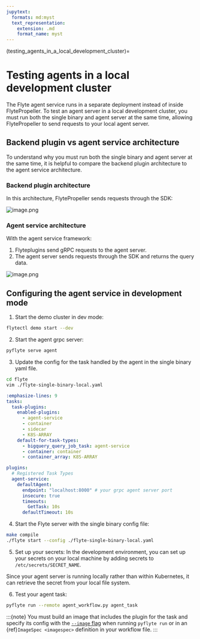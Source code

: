 ```yaml
---
jupytext:
  formats: md:myst
  text_representation:
    extension: .md
    format_name: myst
---
```


(testing_agents_in_a_local_development_cluster)=
# Testing agents in a local development cluster

The Flyte agent service runs in a separate deployment instead of inside FlytePropeller. To test an agent server in a local development cluster, you must run both the single binary and agent server at the same time, allowing FlytePropeller to send requests to your local agent server.

## Backend plugin vs agent service architecture

To understand why you must run both the single binary and agent server at the same time, it is helpful to compare the backend plugin architecture to the agent service architecture.

### Backend plugin architecture

In this architecture, FlytePropeller sends requests through the SDK:

![image.png](https://raw.githubusercontent.com/flyteorg/static-resources/main/flyte/concepts/agents/plugin_life_cycle.png)

### Agent service architecture

With the agent service framework:
1. Flyteplugins send gRPC requests to the agent server.
2. The agent server sends requests through the SDK and returns the query data.

![image.png](https://raw.githubusercontent.com/flyteorg/static-resources/main/flyte/concepts/agents/async_agent_life_cycle.png)

## Configuring the agent service in development mode

1. Start the demo cluster in dev mode:
```bash
flytectl demo start --dev
```

2. Start the agent grpc server:
```bash
pyflyte serve agent
```

3. Update the config for the task handled by the agent in the single binary yaml file.
```bash
cd flyte
vim ./flyte-single-binary-local.yaml
```

```yaml
:emphasize-lines: 9
tasks:
  task-plugins:
    enabled-plugins:
      - agent-service
      - container
      - sidecar
      - K8S-ARRAY
    default-for-task-types:
      - bigquery_query_job_task: agent-service
      - container: container
      - container_array: K8S-ARRAY
```
```yaml
plugins:
  # Registered Task Types
  agent-service:
    defaultAgent:
      endpoint: "localhost:8000" # your grpc agent server port
      insecure: true
      timeouts:
        GetTask: 10s
      defaultTimeout: 10s
```

4. Start the Flyte server with the single binary config file:
```bash
make compile
./flyte start --config ./flyte-single-binary-local.yaml
```

5. Set up your secrets:
In the development environment, you can set up your secrets on your local machine by adding secrets to `/etc/secrets/SECRET_NAME`. 

Since your agent server is running locally rather than within Kubernetes, it can retrieve the secret from your local file system.

6. Test your agent task:
```bash
pyflyte run --remote agent_workflow.py agent_task
```

:::{note}
You must build an image that includes the plugin for the task and specify its config with the [`--image` flag](https://docs.flyte.org/en/latest/api/flytekit/pyflyte.html#cmdoption-pyflyte-run-i) when running `pyflyte run` or in an {ref}`ImageSpec <imagespec>` definition in your workflow file.
:::
